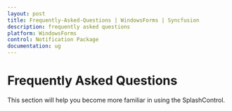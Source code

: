 ```yaml
---
layout: post
title: Frequently-Asked-Questions | WindowsForms | Syncfusion
description: frequently asked questions
platform: WindowsForms
control: Notification Package 
documentation: ug
---
```


# Frequently Asked Questions

This section will help you become more familiar in using the SplashControl.

